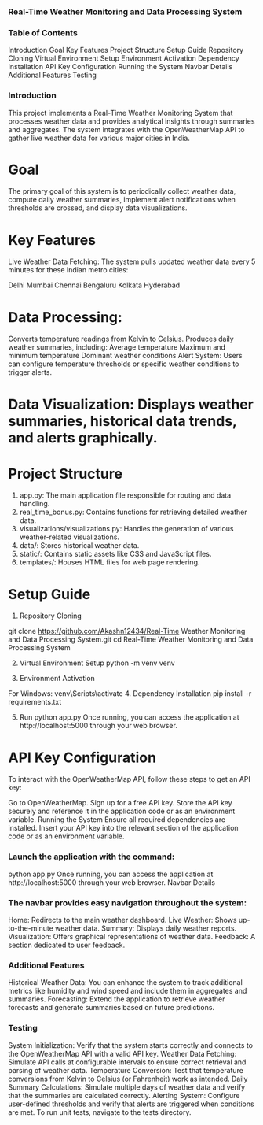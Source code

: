 ### Real-Time Weather Monitoring and Data Processing System
### Table of Contents
Introduction
Goal
Key Features
Project Structure
Setup Guide
Repository Cloning
Virtual Environment Setup
Environment Activation
Dependency Installation
API Key Configuration
Running the System
Navbar Details
Additional Features
Testing
### Introduction
This project implements a Real-Time Weather Monitoring System that processes weather data and provides analytical insights through summaries and aggregates. The system integrates with the OpenWeatherMap API to gather live weather data for various major cities in India.

# Goal
The primary goal of this system is to periodically collect weather data, compute daily weather summaries, implement alert notifications when thresholds are crossed, and display data visualizations.

# Key Features
Live Weather Data Fetching: The system pulls updated weather data every 5 minutes for these Indian metro cities:

Delhi
Mumbai
Chennai
Bengaluru
Kolkata
Hyderabad

# Data Processing:
Converts temperature readings from Kelvin to Celsius.
Produces daily weather summaries, including:
Average temperature
Maximum and minimum temperature
Dominant weather conditions
Alert System: Users can configure temperature thresholds or specific weather conditions to trigger alerts.

# Data Visualization: Displays weather summaries, historical data trends, and alerts graphically.

# Project Structure
1. app.py: The main application file responsible for routing and data handling.
2. real_time_bonus.py: Contains functions for retrieving detailed weather data.
3. visualizations/visualizations.py: Handles the generation of various weather-related visualizations.
4. data/: Stores historical weather data.
5. static/: Contains static assets like CSS and JavaScript files.
6. templates/: Houses HTML files for web page rendering.

# Setup Guide
1. Repository Cloning

git clone https://github.com/Akashn12434/Real-Time Weather Monitoring and Data Processing System.git
cd Real-Time Weather Monitoring and Data Processing System

2. Virtual Environment Setup
python -m venv venv

3. Environment Activation

For Windows:
venv\Scripts\activate
4. Dependency Installation
pip install -r requirements.txt

5. Run
python app.py
Once running, you can access the application at http://localhost:5000 through your web browser.
# API Key Configuration
To interact with the OpenWeatherMap API, follow these steps to get an API key:

Go to OpenWeatherMap.
Sign up for a free API key.
Store the API key securely and reference it in the application code or as an environment variable.
Running the System
Ensure all required dependencies are installed.
Insert your API key into the relevant section of the application code or as an environment variable.

### Launch the application with the command:

python app.py
Once running, you can access the application at http://localhost:5000 through your web browser.
Navbar Details

### The navbar provides easy navigation throughout the system:

Home: Redirects to the main weather dashboard.
Live Weather: Shows up-to-the-minute weather data.
Summary: Displays daily weather reports.
Visualization: Offers graphical representations of weather data.
Feedback: A section dedicated to user feedback.

### Additional Features
Historical Weather Data: You can enhance the system to track additional metrics like humidity and wind speed and include them in aggregates and summaries.
Forecasting: Extend the application to retrieve weather forecasts and generate summaries based on future predictions.

### Testing
System Initialization: Verify that the system starts correctly and connects to the OpenWeatherMap API with a valid API key.
Weather Data Fetching: Simulate API calls at configurable intervals to ensure correct retrieval and parsing of weather data.
Temperature Conversion: Test that temperature conversions from Kelvin to Celsius (or Fahrenheit) work as intended.
Daily Summary Calculations: Simulate multiple days of weather data and verify that the summaries are calculated correctly.
Alerting System: Configure user-defined thresholds and verify that alerts are triggered when conditions are met.
To run unit tests, navigate to the tests directory.
